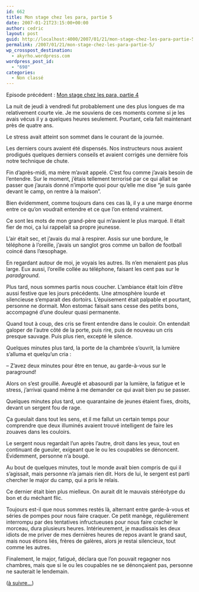 ```yaml
---
id: 662
title: Mon stage chez les para, partie 5
date: 2007-01-21T23:15:00+00:00
author: cedric
layout: post
guid: http://localhost:4000/2007/01/21/mon-stage-chez-les-para-partie-5.html
permalink: /2007/01/21/mon-stage-chez-les-para-partie-5/
wp_crosspost_destination:
  - akyrho.wordpress.com
wordpress_post_id:
  - "698"
categories:
  - Non classé
---
```

Episode précédent : [Mon stage chez les para, partie 4](/blog/2007/01/18/mon-stage-chez-les-para-partie-4/)

La nuit de jeudi à vendredi fut probablement une des plus longues de ma relativement courte vie. Je me souviens de ces moments comme si je les avais vécus il y a quelques heures seulement. Pourtant, cela fait maintenant près de quatre ans.

Le stress avait atteint son sommet dans le courant de la journée.

Les derniers cours avaient été dispensés. Nos instructeurs nous avaient prodigués quelques derniers conseils et avaient corrigés une dernière fois notre technique de chute.

Fin d’après-midi, ma mère m’avait appelé. C’est fou comme j’avais besoin de l’entendre. Sur le moment, j’étais tellement terrorisé par ce qui allait se passer que j’aurais donné n’importe quoi pour qu’elle me dise “je suis garée devant le camp, on rentre à la maison”.

Bien évidemment, comme toujours dans ces cas là, il y a une marge énorme entre ce qu’on voudrait entendre et ce que l’on entend vraiment.

Ce sont les mots de mon grand-père qui m’avaient le plus marqué. Il était fier de moi, ça lui rappelait sa propre jeunesse.

L’air était sec, et j’avais du mal à respirer. Assis sur une bordure, le téléphone à l’oreille, j’avais un sanglot gros comme un ballon de football coincé dans l’œsophage.

En regardant autour de moi, je voyais les autres. Ils n’en menaient pas plus large. Eux aussi, l’oreille collée au téléphone, faisant les cent pas sur le _paradground_.

Plus tard, nous sommes partis nous coucher. L’ambiance était loin d’être aussi festive que les jours précédents. Une atmosphère lourde et silencieuse s’emparait des dortoirs. L’épuisement était palpable et pourtant, personne ne dormait. Mon estomac faisait sans cesse des petits bons, accompagné d’une douleur quasi permanente.

Quand tout à coup, des cris se firent entendre dans le couloir. On entendait galoper de l’autre côté de la porte, puis rire, puis de nouveau un cris presque sauvage. Puis plus rien, excepté le silence.

Quelques minutes plus tard, la porte de la chambrée s’ouvrit, la lumière s’alluma et quelqu’un cria :

&#8211; Z’avez deux minutes pour être en tenue, au garde-à-vous sur le paraground!

Alors on s’est grouillé. Aveuglé et abasourdi par la lumière, la fatigue et le stress, j’arrivai quand même à me demander ce qui avait bien pu se passer.

Quelques minutes plus tard, une quarantaine de jeunes étaient fixes, droits, devant un sergent fou de rage.

Ça gueulait dans tout les sens, et il me fallut un certain temps pour comprendre que deux illuminés avaient trouvé intelligent de faire les zouaves dans les couloirs.

Le sergent nous regardait l’un après l’autre, droit dans les yeux, tout en continuant de gueuler, exigeant que le ou les coupables se dénoncent. Évidemment, personne n’a bougé.

Au bout de quelques minutes, tout le monde avait bien compris de qui il s’agissait, mais personne n’a jamais rien dit. Hors de lui, le sergent est parti chercher le major du camp, qui a pris le relais.

Ce dernier était bien plus mielleux. On aurait dit le mauvais stéréotype du bon et du méchant flic.

Toujours est-il que nous sommes restés là, alternant entre garde-à-vous et séries de pompes pour nous faire craquer. Ce petit manège, régulièrement interrompu par des tentatives infructueuses pour nous faire cracher le morceau, dura plusieurs heures. Intérieurement, je maudissais les deux idiots de me priver de mes dernières heures de repos avant le grand saut, mais nous étions liés, frères de galères, alors je restai silencieux, tout comme les autres.

Finalement, le major, fatigué, déclara que l’on pouvait regagner nos chambres, mais que si le ou les coupables ne se dénonçaient pas, personne ne sauterait le lendemain.

([à suivre…](/blog/2007/01/25/mon-stage-chez-les-para-partie-6/))